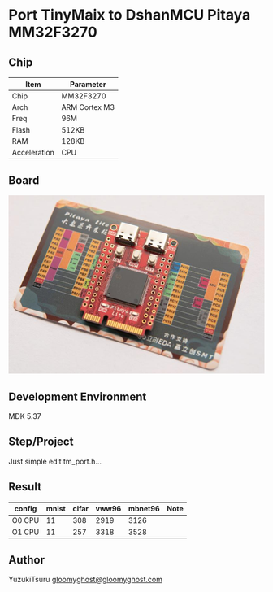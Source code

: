 # Port TinyMaix to DshanMCU Pitaya MM32F3270

## Chip
|Item |Parameter|
|--   |--|
|Chip |MM32F3270|
|Arch |ARM Cortex M3|
|Freq |96M |
|Flash|512KB|
|RAM  |128KB|
|Acceleration| CPU |

## Board
![pitaya](assets/Pitaya.jpg)

## Development Environment
MDK 5.37

## Step/Project
Just simple edit tm_port.h...   

## Result
|config  |mnist|cifar|vww96|mbnet96|Note|
|---     |---  |---  |---    |---     |---|
|O0 CPU  |11    |308  |2919    |3126     ||
|O1 CPU  |11    |257  |3318    |3528     ||


## Author

YuzukiTsuru <gloomyghost@gloomyghost.com>

